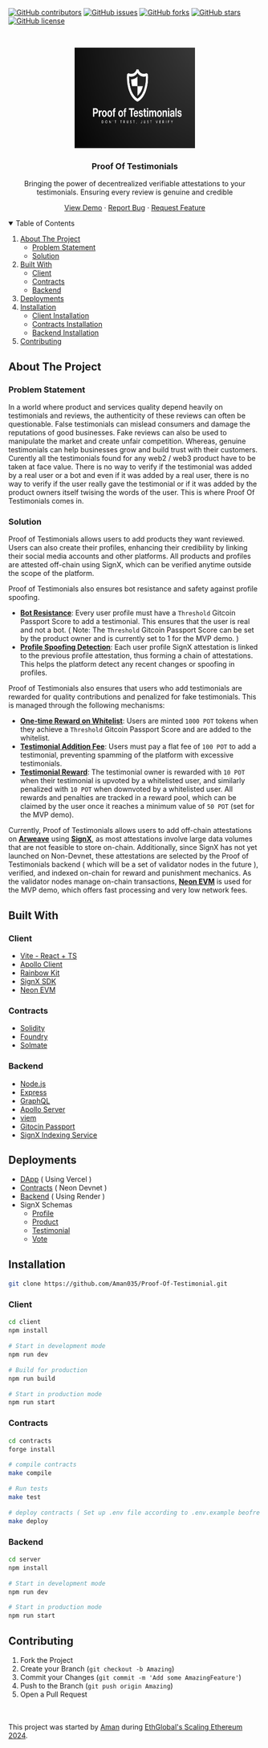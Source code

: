 [![GitHub contributors](https://img.shields.io/github/contributors/Aman035/Proof-Of-Testimonial?style=for-the-badge)](https://github.com/Aman035/Proof-Of-Testimonial/contributors)
[![GitHub issues](https://img.shields.io/github/issues/Aman035/Proof-Of-Testimonial?style=for-the-badge)](https://github.com/Aman035/Proof-Of-Testimonial/issues)
[![GitHub forks](https://img.shields.io/github/forks/Aman035/Proof-Of-Testimonial?style=for-the-badge)](https://github.com/Aman035/Proof-Of-Testimonial/network)
[![GitHub stars](https://img.shields.io/github/stars/Aman035/Proof-Of-Testimonial?style=for-the-badge)](https://github.com/Aman035/Proof-Of-Testimonial/stargazers)
[![GitHub license](https://img.shields.io/github/license/Aman035/Proof-Of-Testimonial?style=for-the-badge)](https://github.com/Aman035/Proof-Of-Testimonial/blob/main/LICENSE)

<!-- PROJECT LOGO -->
<br />
<p align="center">
    <img src="client/public/logo.png" alt="Logo" width="240" height="200">
  <h3 align="center">Proof Of Testimonials</h3>
  <p align="center" >Bringing the power of decentrealized verifiable attestations to your testimonials. Ensuring every review is genuine and credible</p>
  <p align="center">
    <a href="https://proof-of-testimonials.vercel.app/">View Demo</a>
    ·
    <a href="https://github.com/Aman035/Proof-Of-Testimonial/issues">Report Bug</a>
    ·
    <a href="https://github.com/Aman035/Proof-Of-Testimonial/issues">Request Feature</a>
  </p>
</p>

<!-- TABLE OF CONTENTS -->
<details open="open">
  <summary>Table of Contents</summary>
  <ol>
    <li><a href="#about-the-project">About The Project</a>
      <ul>
        <li><a href="#problem-statement">Problem Statement</a></li>
        <li><a href="#solution">Solution</a></li>
      </ul>
    </li>
    <li><a href="#built-with">Built With</a>
      <ul>
        <li><a href="#client">Client</a></li>
        <li><a href="#contracts">Contracts</a></li>
        <li><a href="#backend">Backend</a></li>
      </ul>
    </li>
    <li><a href="#deployments">Deployments</a></li>
    <li><a href="#installation">Installation</a>
      <ul>
        <li><a href="#client-installation">Client Installation</a></li>
        <li><a href="#contracts-installation">Contracts Installation</a></li>
        <li><a href="#backend-installation">Backend Installation</a></li>
      </ul>
    </li>
    <li><a href="#contributing">Contributing</a></li>
  </ol>
</details>

<!-- ABOUT THE PROJECT -->

## About The Project

### Problem Statement

In a world where product and services quality depend heavily on testimonials and reviews, the authenticity of these reviews can often be questionable.
False testimonials can mislead consumers and damage the reputations of good businesses. Fake reviews can also be used to manipulate the market and create unfair competition. Whereas, genuine testimonials can help businesses grow and build trust with their customers.
Curently all the testimonials found for any web2 / web3 product have to be taken at face value. There is no way to verify if the testimonial was added by a real user or a bot and even if it was added by a real user, there is no way to verify if the user really gave the testimonial or if it was added by the product owners itself twising the words of the user. This is where Proof Of Testimonials comes in.

### Solution

Proof of Testimonials allows users to add products they want reviewed. Users can also create their profiles, enhancing their credibility by linking their social media accounts and other platforms.
All products and profiles are attested off-chain using SignX, which can be verified anytime outside the scope of the platform.

Proof of Testimonials also ensures bot resistance and safety against profile spoofing.

- **<u>Bot Resistance**</u>: Every user profile must have a `Threshold` Gitcoin Passport Score to add a testimonial. This ensures that the user is real and not a bot.
  ( Note: The `Threshold` Gitcoin Passport Score can be set by the product owner and is currently set to 1 for the MVP demo. )
- **<u>Profile Spoofing Detection</u>**: Each user profile SignX attestation is linked to the previous profile attestation, thus forming a chain of attestations. This helps the platform detect any recent changes or spoofing in profiles.

Proof of Testimonials also ensures that users who add testimonials are rewarded for quality contributions and penalized for fake testimonials. This is managed through the following mechanisms:

- **<u>One-time Reward on Whitelist</u>**: Users are minted `1000 POT` tokens when they achieve a `Threshold` Gitcoin Passport Score and are added to the whitelist.
- **<u>Testimonial Addition Fee</u>**: Users must pay a flat fee of `100 POT` to add a testimonial, preventing spamming of the platform with excessive testimonials.
- **<u>Testimonial Reward</u>**: The testimonial owner is rewarded with `10 POT` when their testimonial is upvoted by a whitelisted user, and similarly penalized with `10 POT` when downvoted by a whitelisted user. All rewards and penalties are tracked in a reward pool, which can be claimed by the user once it reaches a minimum value of `50 POT` (set for the MVP demo).

Currently, Proof of Testimonials allows users to add off-chain attestations on **<u>Arweave</u>** using **<u>SignX</u>**, as most attestations involve large data volumes that are not feasible to store on-chain. Additionally, since SignX has not yet launched on Non-Devnet, these attestations are selected by the Proof of Testimonials backend ( which will be a set of validator nodes in the future ), verified, and indexed on-chain for reward and punishment mechanics. As the validator nodes manage on-chain transactions, **<u>Neon EVM</u>** is used for the MVP demo, which offers fast processing and very low network fees.

## Built With

### Client

- [Vite - React + TS](https://vitejs.dev/)
- [Apollo Client](https://www.apollographql.com/docs/react/)
- [Rainbow Kit](https://www.rainbowkit.com/)
- [SignX SDK](https://docs.sign.global/)
- [Neon EVM](https://neon-devnet.blockscout.com/)

### Contracts

- [Solidity](https://soliditylang.org/)
- [Foundry](https://book.getfoundry.sh/)
- [Solmate](https://github.com/transmissions11/solmate)

### Backend

- [Node.js](https://nodejs.org/en)
- [Express](https://expressjs.com/)
- [GraphQL](https://graphql.org/)
- [Apollo Server](https://www.apollographql.com/docs/apollo-server/)
- [viem](https://viem.sh/)
- [Gitocin Passport](https://docs.passport.gitcoin.co/)
- [SignX Indexing Service](https://docs.sign.global/developer-apis/index-1/usage/indexing-service)

## Deployments

- [DApp](proof-of-testimonials.vercel.app) ( Using Vercel )
- [Contracts](https://neon-devnet.blockscout.com/address/0x3311c551E1F45A2DD7f072ef0a8f2406DE7058bF?tab=contact_code) ( Neon Devnet )
- [Backend](https://proof-of-testimonials.onrender.com) ( Using Render )
- SignX Schemas
  - [Profile](https://testnet-scan.sign.global/schema/SPS_zhkwtSjrbPAoC3eqW0hYV)
  - [Product](https://testnet-scan.sign.global/schema/SPS_Q36c9ZNrfHsgz6B4zu-yA)
  - [Testimonial](https://testnet-scan.sign.global/schema/SPS_5GQyk-P8gyd1gX3_CW3Tk)
  - [Vote](https://testnet-scan.sign.global/schema/SPS_Qpv1GmWVWUZeFY-Ge3A_f)

## Installation

```bash
git clone https://github.com/Aman035/Proof-Of-Testimonial.git
```

### Client

```bash
cd client
npm install
```

```bash
# Start in development mode
npm run dev
```

```bash
# Build for production
npm run build
```

```bash
# Start in production mode
npm run start
```

### Contracts

```bash
cd contracts
forge install
```

```bash
# compile contracts
make compile
```

```bash
# Run tests
make test
```

```bash
# deploy contracts ( Set up .env file according to .env.example beofre deploying )
make deploy
```

### Backend

```bash
cd server
npm install
```

```bash
# Start in development mode
npm run dev
```

```bash
# Start in production mode
npm run start
```

## Contributing

1. Fork the Project
2. Create your Branch (`git checkout -b Amazing`)
3. Commit your Changes (`git commit -m 'Add some AmazingFeature'`)
4. Push to the Branch (`git push origin Amazing`)
5. Open a Pull Request

</br>
</br>
This project was started by <a href="https://github.com/Aman035">Aman</a> during <a href="https://ethglobal.com/events/scaling2024">EthGlobal's Scaling Ethereum 2024</a>.

